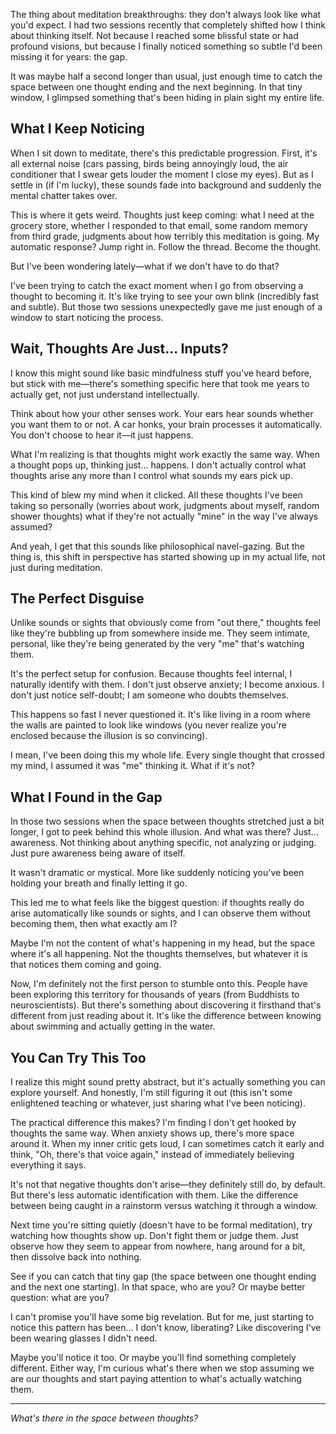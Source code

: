 The thing about meditation breakthroughs: they don't always look like what you'd expect. I had two sessions recently that completely shifted how I think about thinking itself. Not because I reached some blissful state or had profound visions, but because I finally noticed something so subtle I'd been missing it for years: the gap.

It was maybe half a second longer than usual, just enough time to catch the space between one thought ending and the next beginning. In that tiny window, I glimpsed something that's been hiding in plain sight my entire life.

## What I Keep Noticing

When I sit down to meditate, there's this predictable progression. First, it's all external noise (cars passing, birds being annoyingly loud, the air conditioner that I swear gets louder the moment I close my eyes). But as I settle in (if I'm lucky), these sounds fade into background and suddenly the mental chatter takes over.

This is where it gets weird. Thoughts just keep coming: what I need at the grocery store, whether I responded to that email, some random memory from third grade, judgments about how terribly this meditation is going. My automatic response? Jump right in. Follow the thread. Become the thought.

But I've been wondering lately—what if we don't have to do that?

I've been trying to catch the exact moment when I go from observing a thought to becoming it. It's like trying to see your own blink (incredibly fast and subtle). But those two sessions unexpectedly gave me just enough of a window to start noticing the process.

## Wait, Thoughts Are Just... Inputs?

I know this might sound like basic mindfulness stuff you've heard before, but stick with me—there's something specific here that took me years to actually get, not just understand intellectually.

Think about how your other senses work. Your ears hear sounds whether you want them to or not. A car honks, your brain processes it automatically. You don't choose to hear it—it just happens.

What I'm realizing is that thoughts might work exactly the same way. When a thought pops up, thinking just... happens. I don't actually control what thoughts arise any more than I control what sounds my ears pick up.

This kind of blew my mind when it clicked. All these thoughts I've been taking so personally (worries about work, judgments about myself, random shower thoughts) what if they're not actually "mine" in the way I've always assumed?

And yeah, I get that this sounds like philosophical navel-gazing. But the thing is, this shift in perspective has started showing up in my actual life, not just during meditation.

## The Perfect Disguise

Unlike sounds or sights that obviously come from "out there," thoughts feel like they're bubbling up from somewhere inside me. They seem intimate, personal, like they're being generated by the very "me" that's watching them.

It's the perfect setup for confusion. Because thoughts feel internal, I naturally identify with them. I don't just observe anxiety; I become anxious. I don't just notice self-doubt; I am someone who doubts themselves.

This happens so fast I never questioned it. It's like living in a room where the walls are painted to look like windows (you never realize you're enclosed because the illusion is so convincing).

I mean, I've been doing this my whole life. Every single thought that crossed my mind, I assumed it was "me" thinking it. What if it's not?

## What I Found in the Gap

In those two sessions when the space between thoughts stretched just a bit longer, I got to peek behind this whole illusion. And what was there? Just... awareness. Not thinking about anything specific, not analyzing or judging. Just pure awareness being aware of itself.

It wasn't dramatic or mystical. More like suddenly noticing you've been holding your breath and finally letting it go.

This led me to what feels like the biggest question: if thoughts really do arise automatically like sounds or sights, and I can observe them without becoming them, then what exactly am I?

Maybe I'm not the content of what's happening in my head, but the space where it's all happening. Not the thoughts themselves, but whatever it is that notices them coming and going.

Now, I'm definitely not the first person to stumble onto this. People have been exploring this territory for thousands of years (from Buddhists to neuroscientists). But there's something about discovering it firsthand that's different from just reading about it. It's like the difference between knowing about swimming and actually getting in the water.

## You Can Try This Too

I realize this might sound pretty abstract, but it's actually something you can explore yourself. And honestly, I'm still figuring it out (this isn't some enlightened teaching or whatever, just sharing what I've been noticing).

The practical difference this makes? I'm finding I don't get hooked by thoughts the same way. When anxiety shows up, there's more space around it. When my inner critic gets loud, I can sometimes catch it early and think, "Oh, there's that voice again," instead of immediately believing everything it says.

It's not that negative thoughts don't arise—they definitely still do, by default. But there's less automatic identification with them. Like the difference between being caught in a rainstorm versus watching it through a window.

Next time you're sitting quietly (doesn't have to be formal meditation), try watching how thoughts show up. Don't fight them or judge them. Just observe how they seem to appear from nowhere, hang around for a bit, then dissolve back into nothing.

See if you can catch that tiny gap (the space between one thought ending and the next one starting). In that space, who are you? Or maybe better question: what are you?

I can't promise you'll have some big revelation. But for me, just starting to notice this pattern has been... I don't know, liberating? Like discovering I've been wearing glasses I didn't need.

Maybe you'll notice it too. Or maybe you'll find something completely different. Either way, I'm curious what's there when we stop assuming we are our thoughts and start paying attention to what's actually watching them.

---

*What's there in the space between thoughts?*